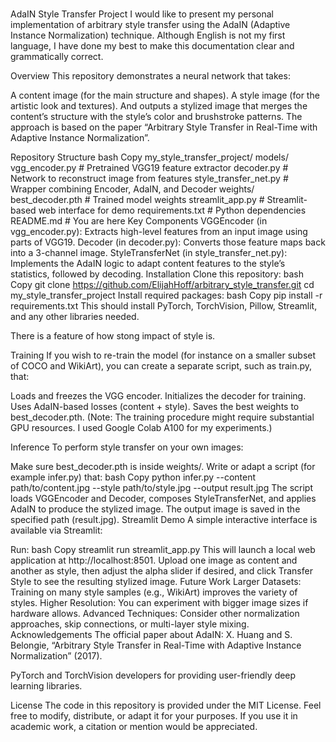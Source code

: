 # 

AdaIN Style Transfer Project
I would like to present my personal implementation of arbitrary style transfer using the AdaIN (Adaptive Instance Normalization) technique. Although English is not my first language, I have done my best to make this documentation clear and grammatically correct.

Overview
This repository demonstrates a neural network that takes:

A content image (for the main structure and shapes).
A style image (for the artistic look and textures).
And outputs a stylized image that merges the content’s structure with the style’s color and brushstroke patterns. The approach is based on the paper “Arbitrary Style Transfer in Real-Time with Adaptive Instance Normalization”.

Repository Structure
bash
Copy
my_style_transfer_project/
  models/
    vgg_encoder.py         # Pretrained VGG19 feature extractor
    decoder.py             # Network to reconstruct image from features
    style_transfer_net.py  # Wrapper combining Encoder, AdaIN, and Decoder
  weights/
    best_decoder.pth       # Trained model weights
  streamlit_app.py         # Streamlit-based web interface for demo
  requirements.txt         # Python dependencies
  README.md                # You are here
Key Components
VGGEncoder (in vgg_encoder.py): Extracts high-level features from an input image using parts of VGG19.
Decoder (in decoder.py): Converts those feature maps back into a 3-channel image.
StyleTransferNet (in style_transfer_net.py): Implements the AdaIN logic to adapt content features to the style’s statistics, followed by decoding.
Installation
Clone this repository:
bash
Copy
git clone https://github.com/ElijahHoff/arbitrary_style_transfer.git
cd my_style_transfer_project
Install required packages:
bash
Copy
pip install -r requirements.txt
This should install PyTorch, TorchVision, Pillow, Streamlit, and any other libraries needed.

There is a feature of how stong impact of style is.

Training
If you wish to re-train the model (for instance on a smaller subset of COCO and WikiArt), you can create a separate script, such as train.py, that:



Loads and freezes the VGG encoder.
Initializes the decoder for training.
Uses AdaIN-based losses (content + style).
Saves the best weights to best_decoder.pth.
(Note: The training procedure might require substantial GPU resources. I used Google Colab A100 for my experiments.)

Inference
To perform style transfer on your own images:

Make sure best_decoder.pth is inside weights/.
Write or adapt a script (for example infer.py) that:
bash
Copy
python infer.py --content path/to/content.jpg --style path/to/style.jpg --output result.jpg
The script loads VGGEncoder and Decoder, composes StyleTransferNet, and applies AdaIN to produce the stylized image.
The output image is saved in the specified path (result.jpg).
Streamlit Demo
A simple interactive interface is available via Streamlit:

Run:
bash
Copy
streamlit run streamlit_app.py
This will launch a local web application at http://localhost:8501.
Upload one image as content and another as style, then adjust the alpha slider if desired, and click Transfer Style to see the resulting stylized image.
Future Work
Larger Datasets: Training on many style samples (e.g., WikiArt) improves the variety of styles.
Higher Resolution: You can experiment with bigger image sizes if hardware allows.
Advanced Techniques: Consider other normalization approaches, skip connections, or multi-layer style mixing.
Acknowledgements
The official paper about AdaIN:
X. Huang and S. Belongie, “Arbitrary Style Transfer in Real-Time with Adaptive Instance Normalization” (2017).

PyTorch and TorchVision developers for providing user-friendly deep learning libraries.

License
The code in this repository is provided under the MIT License. Feel free to modify, distribute, or adapt it for your purposes. If you use it in academic work, a citation or mention would be appreciated.
